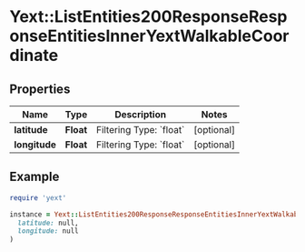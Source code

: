 # Yext::ListEntities200ResponseResponseEntitiesInnerYextWalkableCoordinate

## Properties

| Name | Type | Description | Notes |
| ---- | ---- | ----------- | ----- |
| **latitude** | **Float** | Filtering Type: &#x60;float&#x60; | [optional] |
| **longitude** | **Float** | Filtering Type: &#x60;float&#x60; | [optional] |

## Example

```ruby
require 'yext'

instance = Yext::ListEntities200ResponseResponseEntitiesInnerYextWalkableCoordinate.new(
  latitude: null,
  longitude: null
)
```

